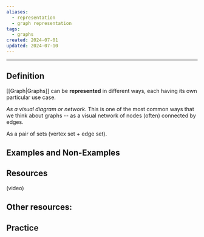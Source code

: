 ```yaml
---
aliases:
  - representation
  - graph representation
tags:
  - graphs
created: 2024-07-01
updated: 2024-07-10
---
```

---
## Definition 

[[Graph|Graphs]] can be **represented** in different ways, each having its own particular use case. 

*As a visual diagram or network*. This is one of the most common ways that we think about graphs -- as a visual network of nodes (often) connected by edges.  

As a pair of sets (vertex set + edge set). 




## Examples and Non-Examples

## Resources 

(video)

Other resources: 
- 

## Practice 
